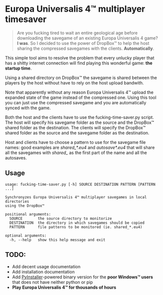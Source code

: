 Europa Universalis 4™ multiplayer timesaver
===========================================

> Are you fucking tired to wait an entire geological age before downloading the savegame of an existing Europa Universalis 4 game? **I was**. So I decided to use the power of DropBox™ to help the host sharing the compressed savegames with the clients. **Automatically**.

This simple tool aims to resolve the problem that every unlucky player that has a shitty internet connection will find playing this wonderful game: **the startup time**.

Using a shared directory on DropBox™ the savegame is shared between the players by the host without have to rely on the host upload bandwith.

Note that apparently without any reason Europa Universalis 4™ upload the expanded state of the game instead of the compressed one. Using this tool you can just use the compressed savegame and you are automatically synced with the game.

Both the host and the clients have to use the fucking-time-saver.py script. The host will specify his savegame folder as the source and the DropBox™ shared folder as the destination. The clients will specify the DropBox™ shared folder as the source and the savegame folder as the destination.

Host and clients have to choose a pattern to use for the savegame file names: good examples are *shared_\*.eu4* and *autosave\*.eu4* that will share all the savegames with *shared_* as the first part of the name and all the autosaves.

Usage
-----

    usage: fucking-time-saver.py [-h] SOURCE DESTINATION PATTERN [PATTERN ...]

    Synchronyzes Europa Universalis 4™ multiplayer savegames in local directories
    using the DropBox™

    positional arguments:
      SOURCE       the source directory to monitorize
      DESTINATION  the directory in which savegames should be copied
      PATTERN      file patterns to be monitored (ie. shared_*.eu4)

    optional arguments:
      -h, --help   show this help message and exit

TODO:
-----
 * Add decent usage documentation
 * Add installation documentation
 * Add [PyInstaller](https://github.com/pyinstaller/pyinstaller/wiki)-powered binary version for the **poor Windows™ users** that does not have neither python or pip
 * **Play Europa Universalis 4™ for thousands of hours**
